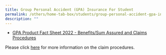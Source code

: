 ```yaml
---
title: Group Personal Accident (GPA) Insurance For Student
permalink: /others/home-tab-box/students/group-personal-accident-gpa-insurance-for-student/
description: ""
---
```

<ul>
<li><a href="https://drive.google.com/file/d/1gJiuiBuSuVek2PuPSt5ANi45bXo0C4rg/view?usp=sharing">GPA Product Fact Sheet 2022 -&nbsp;Benefits/Sum Assured and Claims Procedures</a>&nbsp;</li>
</ul>
<p>Please click&nbsp;<a href="https://mhcasia.com/managedcare/0-uploads/2019/Student%20GPA%20User%20Guide%20-%20Parent.pdf">here</a>&nbsp;for more information on the claim procedures.&nbsp;</p>